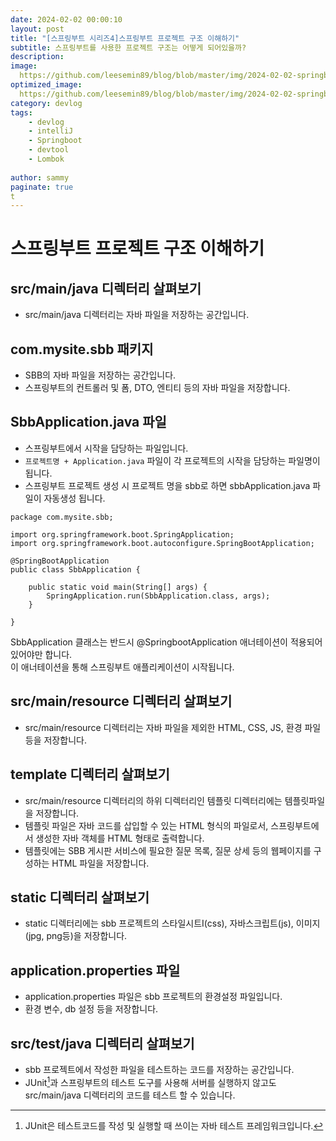 ```yaml
---
date: 2024-02-02 00:00:10
layout: post
title: "[스프링부트 시리즈4]스프링부트 프로젝트 구조 이해하기"
subtitle: 스프링부트를 사용한 프로젝트 구조는 어떻게 되어있을까?
description: 
image: 
  https://github.com/leesemin89/blog/blob/master/img/2024-02-02-springboot-structure/title.jpg?raw=true
optimized_image:    
  https://github.com/leesemin89/blog/blob/master/img/2024-02-02-springboot-structure/p_title.jpg?raw=true
category: devlog
tags:
    - devlog
    - intelliJ
    - Springboot
    - devtool
    - Lombok
  
author: sammy
paginate: true
t
---
```


# 스프링부트 프로젝트 구조 이해하기
## src/main/java 디렉터리 살펴보기
- src/main/java 디렉터리는 자바 파일을 저장하는 공간입니다.

## com.mysite.sbb 패키지
- SBB의 자바 파일을 저장하는 공간입니다. 
- 스프링부트의 컨트롤러 및 폼, DTO, 엔티티 등의 자바 파일을 저장합니다.

## SbbApplication.java 파일
- 스프링부트에서 시작을 담당하는 파일입니다.
- `프로젝트명 + Application.java` 파일이 각 프로젝트의 시작을 담당하는 파일명이 됩니다. 
- 스프링부트 프로젝트 생성 시 프로젝트 명을 sbb로 하면 sbbApplication.java 파일이 자동생성 됩니다.
```
package com.mysite.sbb;

import org.springframework.boot.SpringApplication;
import org.springframework.boot.autoconfigure.SpringBootApplication;

@SpringBootApplication
public class SbbApplication {

	public static void main(String[] args) {
		SpringApplication.run(SbbApplication.class, args);
	}

}
```
SbbApplication 클래스는 반드시 @SpringbootApplication 애너테이션이 적용되어 있어야만 합니다.  
이 애너테이션을 통해 스프링부트 애플리케이션이 시작됩니다.

## src/main/resource 디렉터리 살펴보기
- src/main/resource 디렉터리는 자바 파일을 제외한 HTML, CSS, JS, 환경 파일 등을 저장합니다.

## template 디렉터리 살펴보기
- src/main/resource 디렉터리의 하위 디렉터리인 템플릿 디렉터리에는 템플릿파일을 저장합니다.
- 템플릿 파일은 자바 코드를 삽입할 수 있는 HTML 형식의 파일로서, 스프링부트에서 생성한 자바 객체를 HTML 형태로 출력합니다.
- 템플릿에는 SBB 게시판 서비스에 필요한 질문 목록, 질문 상세 등의 웹페이지를 구성하는 HTML 파일을 저장합니다.

## static 디렉터리 살펴보기
- static 디렉터리에는 sbb 프로젝트의 스타일시트I(css), 자바스크립트(js), 이미지(jpg, png등)을 저장합니다.

## application.properties 파일 
- application.properties 파일은 sbb 프로젝트의 환경설정 파일입니다. 
- 환경 변수, db 설정 등을 저장합니다.

## src/test/java 디렉터리 살펴보기
- sbb 프로젝트에서 작성한 파일을 테스트하는 코드를 저장하는 공간입니다.
- JUnit[^1]과 스프링부트의 테스트 도구를 사용해 서버를 실행하지 않고도 src/main/java 디렉터리의 코드를 테스트 할 수 있습니다.

[^1]: JUnit은 테스트코드를 작성 및 실행할 때 쓰이는 자바 테스트 프레임워크입니다.